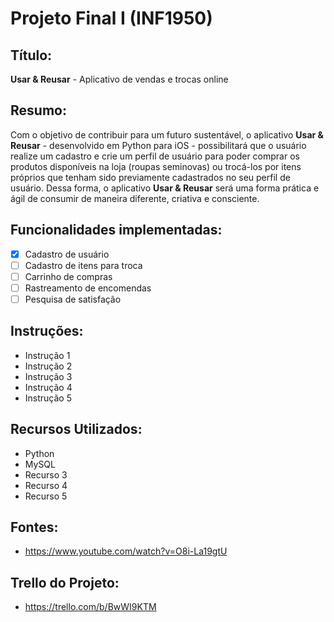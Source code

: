 # Projeto Final I (INF1950)
## Título: 
**Usar & Reusar** - Aplicativo de vendas e trocas online
## Resumo:
Com o objetivo de contribuir para um futuro sustentável, o aplicativo **Usar & Reusar** - desenvolvido em Python para iOS - possibilitará que o usuário realize um cadastro e crie um perfil de usuário para poder comprar os produtos disponíveis na loja (roupas seminovas) ou trocá-los por itens próprios que tenham sido previamente cadastrados no seu perfil de usuário. Dessa forma, o aplicativo **Usar & Reusar** será uma forma prática e ágil de consumir de maneira diferente, criativa e consciente.   

## Funcionalidades implementadas:
- [x] Cadastro de usuário
- [ ] Cadastro de itens para troca
- [ ] Carrinho de compras
- [ ] Rastreamento de encomendas
- [ ] Pesquisa de satisfação

## Instruções:
- Instrução 1
- Instrução 2
- Instrução 3
- Instrução 4
- Instrução 5

## Recursos Utilizados:
- Python
- MySQL
- Recurso 3
- Recurso 4
- Recurso 5

## Fontes:
- https://www.youtube.com/watch?v=O8i-La19gtU

## Trello do Projeto:

- https://trello.com/b/BwWI9KTM

